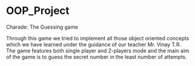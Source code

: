 # OOP_Project
Charade: The Guessing game

Through this game we tried to implement all those object oriented concepts which we have learned under the guidance of our teacher Mr. Vinay T.R. 
The game features both single player and 2-players mode and the main aim of the game is to guess the secret number in the least number of attempts.

